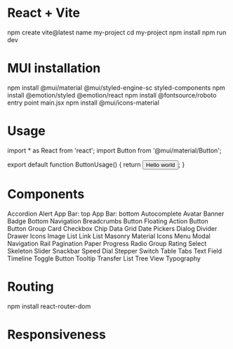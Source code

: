 # React + Vite

npm create vite@latest
name my-project
cd my-project
npm install
npm run dev

# MUI installation

npm install @mui/material @mui/styled-engine-sc styled-components
npm install @emotion/styled @emotion/react
npm install @fontsource/roboto
entry point main.jsx
npm install @mui/icons-material

# Usage

import * as React from 'react';
import Button from '@mui/material/Button';

export default function ButtonUsage() {
  return <Button variant="contained">Hello world</Button>;
}

# Components

Accordion
Alert
App Bar: top
App Bar: bottom
Autocomplete
Avatar
Banner
Badge
Bottom Navigation
Breadcrumbs
Button
Floating Action Button
Button Group
Card
Checkbox
Chip
Data Grid
Date Pickers
Dialog
Divider
Drawer
Icons
Image List
Link
List
Masonry
Material Icons
Menu
Modal
Navigation Rail
Pagination
Paper
Progress
Radio Group
Rating
Select
Skeleton
Slider
Snackbar
Speed Dial
Stepper
Switch
Table
Tabs
Text Field
Timeline
Toggle Button
Tooltip
Transfer List
Tree View
Typography

# Routing

npm install react-router-dom

# Responsiveness

